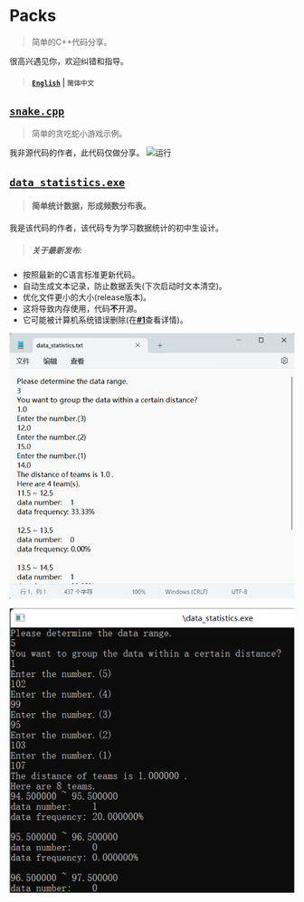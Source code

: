 # Packs
>简单的C++代码分享。

很高兴遇见你，欢迎纠错和指导。
>#### [`English`](https://github.com/HallMaxwell/Packs/blob/main/README.md) | `简体中文`

## [`snake.cpp`](https://github.com/HallMaxwell/Packs/blob/main/projects/games/snake/Snake.cpp)
>简单的贪吃蛇小游戏示例。

我非源代码的作者，此代码仅做分享。
![运行](https://github.com/HallMaxwell/Packs/blob/main/images/snake.png)

## [`data_statistics.exe`](https://github.com/HallMaxwell/Packs/releases/tag/v1.5)
>#### 简单统计数据，形成频数分布表。

我是该代码的作者，该代码专为学习数据统计的初中生设计。
>##### 关于最新发布:
- 按照最新的C语言标准更新代码。
- 自动生成文本记录，防止数据丢失(下次启动时文本清空)。
- 优化文件更小的大小(release版本)。
- 这将导致内存使用，代码**不**开源。
- 它可能被计算机系统错误删除(在[**#1**](https://github.com/HallMaxwell/Packs/issues/1)查看详情)。

![文本](https://github.com/HallMaxwell/Packs/blob/main/images/data_statistics2.png)

![运行](https://github.com/HallMaxwell/Packs/blob/main/images/data_statistics1.png)
